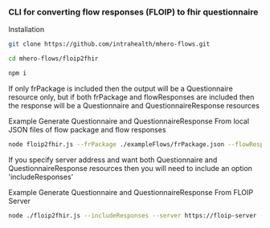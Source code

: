 ### CLI for converting flow responses (FLOIP) to fhir questionnaire

Installation
```bash
git clone https://github.com/intrahealth/mhero-flows.git
```

```bash
cd mhero-flows/floip2fhir
```

```bash
npm i
```

If only frPackage is included then the output will be a Questionnaire resource only, but if both frPackage and flowResponses are included then the response will be a Questionnaire and QuestionnaireResponse resources

Example Generate Questionnaire and QuestionnaireResponse From local JSON files of flow package and flow responses
```bash
node floip2fhir.js --frPackage ./exampleFlows/frPackage.json --flowResponses ./exampleFlows/flowresults.json > ./exampleFlows/QuestionnaireBundle.json
```

If you specify server address and want both Questionnaire and QuestionnaireResponse resources then you will need to include an option 'includeResponses'

Example Generate Questionnaire and QuestionnaireResponse From FLOIP Server
```bash
node ./floip2fhir.js --includeResponses --server https://floip-server --authHeader 'Token XXXXYYYYZZZ'
```